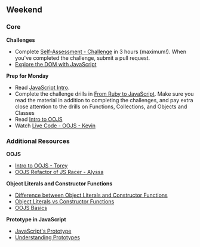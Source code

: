 ## Weekend

### Core

**Challenges**

- Complete [Self-Assessment - Challenge](../../../../crud-and-rest-checkpoint-challenge) in 3 hours
(maximum!). When you've completed the challenge, submit a pull request.
- [Explore the DOM with JavaScript](../../../../the-dom-challenge)

**Prep for Monday**

- Read [JavaScript Intro](../readings/javascript-intro.md).
- Complete the challenge drills in [From Ruby to JavaScript](../../../../javascript-from-ruby-challenge). Make sure you read the material in addition to completing the challenges, and pay extra close attention to the drills on Functions, Collections, and Objects and Classes
- Read [Intro to OOJS](../resources/alycit_e6f5f20ced9b42a64f5a.md)
- Watch [Live Code - OOJS - Kevin](https://talks.devbootcamp.com/oojs-zoo-example)

### Additional Resources

**OOJS**

- [Intro to OOJS - Torey](https://talks.devbootcamp.com/oojs-for-coyotes)
- [OOJS Refactor of JS Racer - Alyssa](https://talks.devbootcamp.com/mvc-oojs-racer-live-code)

**Object Literals and Constructor Functions**

- [Difference between Object Literals and Constructor Functions](http://blog.kevinchisholm.com/javascript/difference-between-object-literal-and-instance-object/)
- [Object Literals vs Constructor Functions](http://stackoverflow.com/questions/4859800/should-i-be-using-object-literals-or-constructor-functions)
- [OOJS Basics](http://code.tutsplus.com/tutorials/the-basics-of-object-oriented-javascript--net-7670)

**Prototype in JavaScript**

- [JavaScript's Prototype](http://javascriptissexy.com/javascript-prototype-in-plain-detailed-language/)
- [Understanding Prototypes](https://javascriptweblog.wordpress.com/2010/06/07/understanding-javascript-prototypes/)



